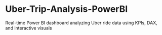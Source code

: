 # Uber-Trip-Analysis-PowerBI
Real-time Power BI dashboard analyzing Uber ride data using KPIs, DAX, and interactive visuals
